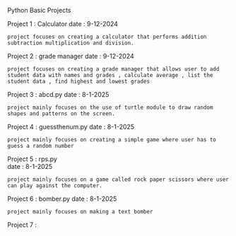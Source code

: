 Python Basic Projects

Project 1 : Calculator 
    date : 9-12-2024

    project focuses on creating a calculator that performs addition subtraction multiplication and division.

Project 2 : grade manager
    date : 9-12-2024

    project focuses on creating a grade manager that allows user to add student data with names and grades , calculate average , list the student data , find highest and lowest grades

Project 3 : abcd.py
    date : 8-1-2025

    project mainly focuses on the use of turtle module to draw random shapes and patterns on the screen.

Project 4 : guessthenum.py
    date : 8-1-2025

    project mainly focuses on creating a simple game where user has to guess a random number 

Project 5 : rps.py  
    date : 8-1-2025

    project mainly focuses on a game called rock paper scissors where user can play against the computer.

Project 6 : bomber.py
    date : 8-1-2025

    project mainly focuses on making a text bomber

Project 7 :